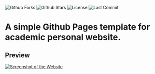 

![Github Forks](https://img.shields.io/github/forks/ranrango/ranrango.github.io?style=flat)
![Github Stars](https://img.shields.io/github/stars/ranrango/ranrango.github.io?style=flat)
![License](https://img.shields.io/github/license/ranrango/ranrango.github.io)
![Last Commit](https://img.shields.io/github/last-commit/ranrango/ranrango.github.io)

# A simple Github Pages template for academic personal website.

## Preview
[![Screenshot of the Website](https://raw.githubusercontent.com/ranrango/ranrango.github.io/main/screenshot_full.png)](https://ranrango.github.io/)

